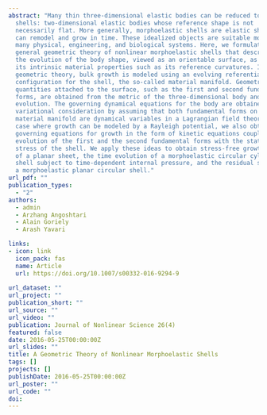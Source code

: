 ```yaml
---
abstract: "Many thin three-dimensional elastic bodies can be reduced to elastic
  shells: two-dimensional elastic bodies whose reference shape is not
  necessarily flat. More generally, morphoelastic shells are elastic shells that
  can remodel and grow in time. These idealized objects are suitable models for
  many physical, engineering, and biological systems. Here, we formulate a
  general geometric theory of nonlinear morphoelastic shells that describes both
  the evolution of the body shape, viewed as an orientable surface, as well as
  its intrinsic material properties such as its reference curvatures. In this
  geometric theory, bulk growth is modeled using an evolving referential
  configuration for the shell, the so-called material manifold. Geometric
  quantities attached to the surface, such as the first and second fundamental
  forms, are obtained from the metric of the three-dimensional body and its
  evolution. The governing dynamical equations for the body are obtained from
  variational consideration by assuming that both fundamental forms on the
  material manifold are dynamical variables in a Lagrangian field theory. In the
  case where growth can be modeled by a Rayleigh potential, we also obtain the
  governing equations for growth in the form of kinetic equations coupling the
  evolution of the first and the second fundamental forms with the state of
  stress of the shell. We apply these ideas to obtain stress-free growth fields
  of a planar sheet, the time evolution of a morphoelastic circular cylindrical
  shell subject to time-dependent internal pressure, and the residual stress of
  a morphoelastic planar circular shell."
url_pdf: ""
publication_types:
  - "2"
authors:
  - admin
  - Arzhang Angoshtari
  - Alain Goriely
  - Arash Yavari

links:
- icon: link
  icon_pack: fas
  name: Article
  url: https://doi.org/10.1007/s00332-016-9294-9
  
url_dataset: ""
url_project: ""
publication_short: ""
url_source: ""
url_video: ""
publication: Journal of Nonlinear Science 26(4)
featured: false
date: 2016-05-25T00:00:00Z
url_slides: ""
title: A Geometric Theory of Nonlinear Morphoelastic Shells
tags: []
projects: []
publishDate: 2016-05-25T00:00:00Z
url_poster: ""
url_code: ""
doi:
---
```

